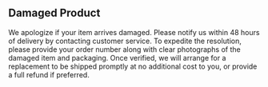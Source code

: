 ## Damaged Product

We apologize if your item arrives damaged. Please notify us within 48 hours of delivery by contacting customer service. To expedite the resolution, please provide your order number along with clear photographs of the damaged item and packaging. Once verified, we will arrange for a replacement to be shipped promptly at no additional cost to you, or provide a full refund if preferred.
